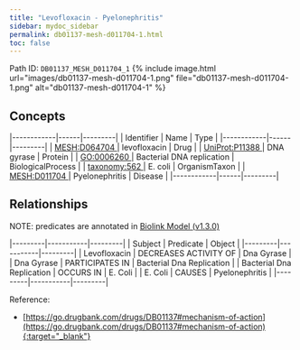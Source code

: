 ```yaml
---
title: "Levofloxacin - Pyelonephritis"
sidebar: mydoc_sidebar
permalink: db01137-mesh-d011704-1.html
toc: false 
---
```



Path ID: `DB01137_MESH_D011704_1`
{% include image.html url="images/db01137-mesh-d011704-1.png" file="db01137-mesh-d011704-1.png" alt="db01137-mesh-d011704-1" %}

## Concepts

|------------|------|---------|
| Identifier | Name | Type    |
|------------|------|---------|
| <a href="https://identifiers.org/MESH:D064704">MESH:D064704 </a> | levofloxacin | Drug |
| <a href="https://identifiers.org/UniProt:P11388">UniProt:P11388 </a> | DNA gyrase | Protein |
| <a href="https://identifiers.org/GO:0006260">GO:0006260 </a> | Bacterial DNA replication | BiologicalProcess |
| <a href="https://identifiers.org/taxonomy:562">taxonomy:562 </a> | E. coli | OrganismTaxon |
| <a href="https://identifiers.org/MESH:D011704">MESH:D011704 </a> | Pyelonephritis | Disease |
|------------|------|---------|

## Relationships


NOTE: predicates are annotated in <a href="https://github.com/biolink/biolink-model/releases/tag/v1.3.0">Biolink Model (v1.3.0)</a>

|---------|-----------|---------|
| Subject | Predicate | Object  |
|---------|-----------|---------|
| Levofloxacin | DECREASES ACTIVITY OF | Dna Gyrase |
| Dna Gyrase | PARTICIPATES IN | Bacterial Dna Replication |
| Bacterial Dna Replication | OCCURS IN | E. Coli |
| E. Coli | CAUSES | Pyelonephritis |
|---------|-----------|---------|

Reference:
  - [https://go.drugbank.com/drugs/DB01137#mechanism-of-action](https://go.drugbank.com/drugs/DB01137#mechanism-of-action){:target="_blank"}